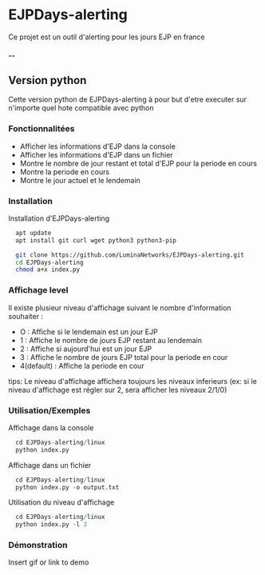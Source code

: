 
# EJPDays-alerting

Ce projet est un outil d'alerting pour les jours EJP en france


##### --
## Version python

Cette version python de EJPDays-alerting à pour but d'etre executer sur n'importe quel hote compatible avec python




### Fonctionnalitées

- Afficher les informations d'EJP dans la console
- Afficher les informations d'EJP dans un fichier
- Montre le nombre de jour restant et total d'EJP pour la periode en cours
- Montre la periode en cours
- Montre le jour actuel et le lendemain


### Installation

Installation d'EJPDays-alerting

```bash
  apt update
  apt install git curl wget python3 python3-pip

  git clone https://github.com/LuminaNetworks/EJPDays-alerting.git
  cd EJPDays-alerting
  chmod a+x index.py
```
    
### Affichage level

Il existe plusieur niveau d'affichage suivant le nombre d'information souhaiter :

- O : Affiche si le lendemain est un jour EJP
- 1 : Affiche le nombre de jours EJP restant au lendemain
- 2 : Affiche si aujourd'hui est un jour EJP
- 3 : Affiche le nombre de jours EJP total pour la periode en cour
- 4(default) : Affiche la periode en cour

tips: Le niveau d'affichage affichera toujours les niveaux inferieurs
(ex: si le niveau d'affichage est régler sur 2, sera afficher les niveaux 2/1/0)
### Utilisation/Exemples

Affichage dans la console
```python
  cd EJPDays-alerting/linux 
  python index.py
```

Affichage dans un fichier
```python
  cd EJPDays-alerting/linux 
  python index.py -o output.txt
```

Utilisation du niveau d'affichage
```python
  cd EJPDays-alerting/linux 
  python index.py -l 3
```
### Démonstration

Insert gif or link to demo

